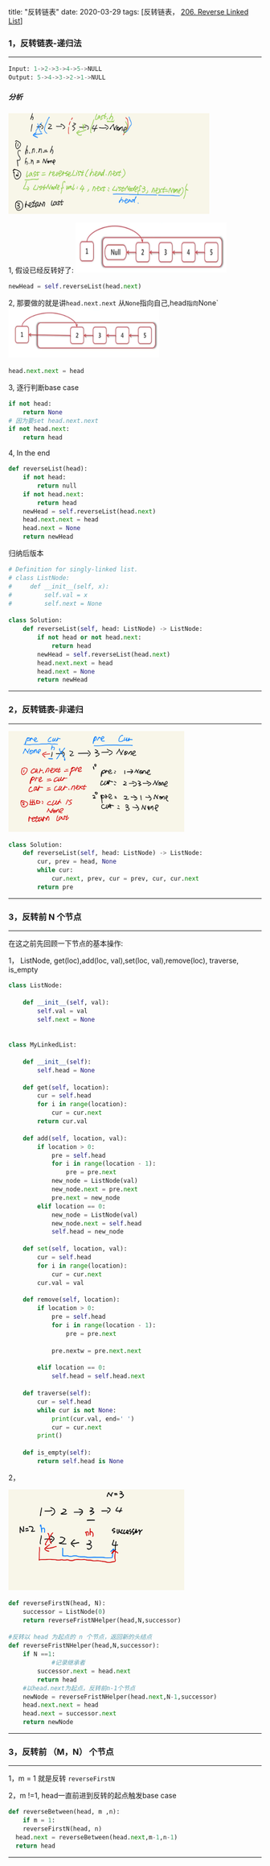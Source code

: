 title: "反转链表"
date: 2020-03-29
tags: [反转链表， [206. Reverse Linked List](https://leetcode.com/problems/reverse-linked-list/)]

### 1，反转链表-递归法

---
```python
Input: 1->2->3->4->5->NULL
Output: 5->4->3->2->1->NULL
```

##### 分析
<img src="LC_PIC/reverselist_recursion.jpeg"  width="400" height="200"/>

1, 假设已经反转好了:
<img src="LC_PIC/reverse.png"  width="300" height="100"/>

```python
newHead = self.reverseList(head.next)
```

2, 那要做的就是讲`head.next.next` 从`None`指向自己,head` 指向 `None`
<img src="LC_PIC/reverse1.png"  width="300" height="100"/>

```python
head.next.next = head
```
3, 逐行判断base case

```python
if not head:
	return None
# 因为要set head.next.next
if not head.next:
	return head
```
4, In the end
```python
def reverseList(head):
    if not head:
    	return null
    if not head.next:	
    	return head
    newHead = self.reverseList(head.next)
    head.next.next = head
    head.next = None
    return newHead
```

归纳后版本

```python
# Definition for singly-linked list.
# class ListNode:
#     def __init__(self, x):
#         self.val = x
#         self.next = None

class Solution:
    def reverseList(self, head: ListNode) -> ListNode:
        if not head or not head.next:
            return head
        newHead = self.reverseList(head.next)
        head.next.next = head
        head.next = None
        return newHead
```
---
### 2，反转链表-非递归

---
<img src="LC_PIC/reverselist_iterative.jpeg"  width="350" height="200" />

```python
class Solution:
    def reverseList(self, head: ListNode) -> ListNode:
        cur, prev = head, None
        while cur:
            cur.next, prev, cur = prev, cur, cur.next
        return pre
```
---
### 3，反转前 N 个节点
---

在这之前先回顾一下节点的基本操作:

1， ListNode, get(loc),add(loc, val),set(loc, val),remove(loc), traverse, is_empty

```python
class ListNode:

    def __init__(self, val):
        self.val = val
        self.next = None


class MyLinkedList:

    def __init__(self):
        self.head = None

    def get(self, location):
        cur = self.head
        for i in range(location):
            cur = cur.next
        return cur.val

    def add(self, location, val):
        if location > 0:
            pre = self.head
            for i in range(location - 1):
                pre = pre.next
            new_node = ListNode(val)
            new_node.next = pre.next
            pre.next = new_node
        elif location == 0:
            new_node = ListNode(val)
            new_node.next = self.head
            self.head = new_node

    def set(self, location, val):
        cur = self.head
        for i in range(location):
            cur = cur.next
        cur.val = val

    def remove(self, location):
        if location > 0:
            pre = self.head
            for i in range(location - 1):
                pre = pre.next

            pre.nextw = pre.next.next

        elif location == 0:
            self.head = self.head.next

    def traverse(self):
        cur = self.head
        while cur is not None:
            print(cur.val, end=' ')
            cur = cur.next
        print()

    def is_empty(self):
        return self.head is None   
```

2，

<img src="LC_PIC/reverseFirstN.jpeg"  width="350" height="200" />

```python
def reverseFirstN(head, N):
    successor = ListNode(0)
    return reverseFristNHelper(head,N,successor)
    
#反转以 head 为起点的 n 个节点，返回新的头结点
def reverseFristNHelper(head,N,successor):
    if N ==1:
    		#记录继承者
        successor.next = head.next
        return head
    #以head.next为起点，反转前n-1个节点    
    newNode = reverseFristNHelper(head.next,N-1,successor)
    head.next.next = head
    head.next = successor.next
    return newNode
```

---

### 3，反转前 （M，N） 个节点

---

1，m = 1 就是反转 `reverseFirstN`

2，m !=1, head一直前进到反转的起点触发base case

```python
def reverseBetween(head, m ,n):
	if m = 1:
    reverseFirstN(head, n)
  head.next = reverseBetween(head.next,m-1,n-1)
  return head
```



---








